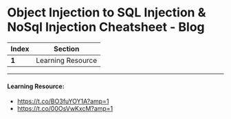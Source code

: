 # Object Injection to SQL Injection & NoSql Injection Cheatsheet - Blog

Index | Section
--- | ---
**1** | Learning Resource

___


#### Learning Resource: 

* https://t.co/BO3fuYOY1A?amp=1
* https://t.co/00OsVwKxcM?amp=1